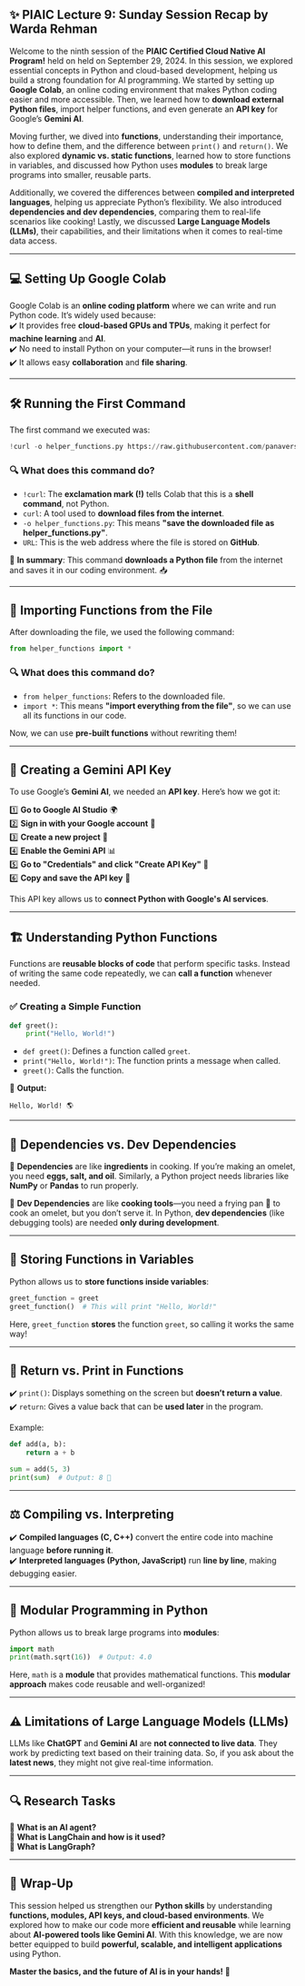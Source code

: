 ## ✨ PIAIC Lecture 9: Sunday Session Recap by Warda Rehman
Welcome to the ninth session of the **PIAIC Certified Cloud Native AI Program!** held on held on September 29, 2024. 
In this session, we explored essential concepts in Python and cloud-based development, helping us build a strong foundation for AI programming. We started by setting up **Google Colab**, an online coding environment that makes Python coding easier and more accessible. Then, we learned how to **download external Python files**, import helper functions, and even generate an **API key** for Google’s **Gemini AI**.  

Moving further, we dived into **functions**, understanding their importance, how to define them, and the difference between `print()` and `return()`. We also explored **dynamic vs. static functions**, learned how to store functions in variables, and discussed how Python uses **modules** to break large programs into smaller, reusable parts.  

Additionally, we covered the differences between **compiled and interpreted languages**, helping us appreciate Python’s flexibility. We also introduced **dependencies and dev dependencies**, comparing them to real-life scenarios like cooking! Lastly, we discussed **Large Language Models (LLMs)**, their capabilities, and their limitations when it comes to real-time data access.  

---

## 💻 Setting Up Google Colab  

Google Colab is an **online coding platform** where we can write and run Python code. It’s widely used because:  
✔️ It provides free **cloud-based GPUs and TPUs**, making it perfect for **machine learning** and **AI**.  
✔️ No need to install Python on your computer—it runs in the browser!  
✔️ It allows easy **collaboration** and **file sharing**.  

---

## 🛠️ Running the First Command  

The first command we executed was:  

```python
!curl -o helper_functions.py https://raw.githubusercontent.com/panaversity/learn-cloud-native-modern-ai-python/main/07_natural_language_programming/02_ai_python_for_beginners/course1_basics/Lesson_9/helper_functions.py
```  

### 🔍 What does this command do?  
- `!curl`: The **exclamation mark (!)** tells Colab that this is a **shell command**, not Python.  
- `curl`: A tool used to **download files from the internet**.  
- `-o helper_functions.py`: This means **"save the downloaded file as helper_functions.py"**.  
- `URL`: This is the web address where the file is stored on **GitHub**.  

🔹 **In summary**: This command **downloads a Python file** from the internet and saves it in our coding environment. 📥  

---

## 🧩 Importing Functions from the File  

After downloading the file, we used the following command:  

```python
from helper_functions import *
```  

### 🔍 What does this command do?  
- `from helper_functions`: Refers to the downloaded file.  
- `import *`: This means **"import everything from the file"**, so we can use all its functions in our code.  

Now, we can use **pre-built functions** without rewriting them!  

---

## 🔑 Creating a Gemini API Key  

To use Google’s **Gemini AI**, we needed an **API key**. Here’s how we got it:  

1️⃣ **Go to Google AI Studio** 🌍  
2️⃣ **Sign in with your Google account** 🔐  
3️⃣ **Create a new project** 🚧  
4️⃣ **Enable the Gemini API** 📊  
5️⃣ **Go to "Credentials" and click "Create API Key"** 🔑  
6️⃣ **Copy and save the API key** 📝  

This API key allows us to **connect Python with Google's AI services**.  

---

## 🏗️ Understanding Python Functions  

Functions are **reusable blocks of code** that perform specific tasks. Instead of writing the same code repeatedly, we can **call a function** whenever needed.  

### ✅ Creating a Simple Function  

```python
def greet():
    print("Hello, World!")
```  

- `def greet()`: Defines a function called `greet`.  
- `print("Hello, World!")`: The function prints a message when called.  
- `greet()`: Calls the function.  

📌 **Output:**  

```
Hello, World! 🌎
```  

---

## 🥚 Dependencies vs. Dev Dependencies  

🔹 **Dependencies** are like **ingredients** in cooking. If you’re making an omelet, you need **eggs, salt, and oil**. Similarly, a Python project needs libraries like **NumPy** or **Pandas** to run properly.  

🔹 **Dev Dependencies** are like **cooking tools**—you need a frying pan 🥘 to cook an omelet, but you don’t serve it. In Python, **dev dependencies** (like debugging tools) are needed **only during development**.  

---

## 🔁 Storing Functions in Variables  

Python allows us to **store functions inside variables**:  

```python
greet_function = greet
greet_function()  # This will print "Hello, World!"
```  

Here, `greet_function` **stores** the function `greet`, so calling it works the same way!  

---

## 🔄 Return vs. Print in Functions  

✔️ `print()`: Displays something on the screen but **doesn’t return a value**.  
✔️ `return`: Gives a value back that can be **used later** in the program.  

Example:  

```python
def add(a, b):
    return a + b

sum = add(5, 3)
print(sum)  # Output: 8 🎯
```  

---

## ⚖️ Compiling vs. Interpreting  

✔️ **Compiled languages (C, C++)** convert the entire code into machine language **before running it**.  
✔️ **Interpreted languages (Python, JavaScript)** run **line by line**, making debugging easier.  

---

## 🧩 Modular Programming in Python  

Python allows us to break large programs into **modules**:  

```python
import math
print(math.sqrt(16))  # Output: 4.0
```  

Here, `math` is a **module** that provides mathematical functions. This **modular approach** makes code reusable and well-organized!  

---

## ⚠️ Limitations of Large Language Models (LLMs)  

LLMs like **ChatGPT** and **Gemini AI** are **not connected to live data**. They work by predicting text based on their training data. So, if you ask about the **latest news**, they might not give real-time information.  

---

## 🔍 Research Tasks  

📌 **What is an AI agent?**  
📌 **What is LangChain and how is it used?**  
📌 **What is LangGraph?**  

---

## 🎯 Wrap-Up  

This session helped us strengthen our **Python skills** by understanding **functions, modules, API keys, and cloud-based environments**. We explored how to make our code more **efficient and reusable** while learning about **AI-powered tools like Gemini AI**. With this knowledge, we are now better equipped to build **powerful, scalable, and intelligent applications** using Python.  

**Master the basics, and the future of AI is in your hands! 🚀**  
